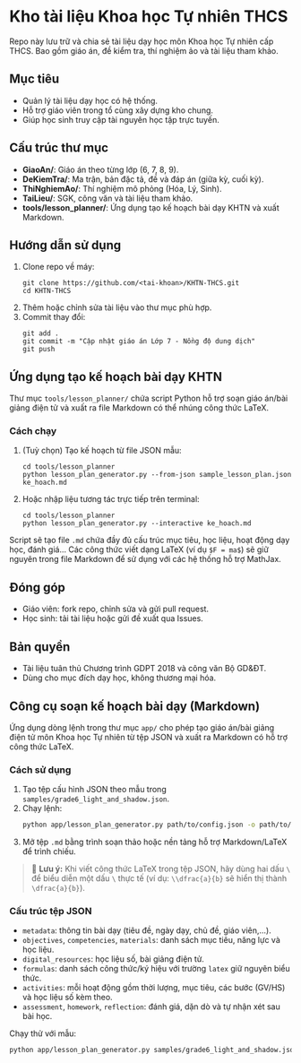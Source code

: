 
# Kho tài liệu Khoa học Tự nhiên THCS

Repo này lưu trữ và chia sẻ tài liệu dạy học môn Khoa học Tự nhiên cấp THCS. Bao gồm giáo án, đề kiểm tra, thí nghiệm ảo và tài liệu tham khảo.

## Mục tiêu
- Quản lý tài liệu dạy học có hệ thống.
- Hỗ trợ giáo viên trong tổ cùng xây dựng kho chung.
- Giúp học sinh truy cập tài nguyên học tập trực tuyến.

## Cấu trúc thư mục
- **GiaoAn/**: Giáo án theo từng lớp (6, 7, 8, 9).
- **DeKiemTra/**: Ma trận, bản đặc tả, đề và đáp án (giữa kỳ, cuối kỳ).
- **ThiNghiemAo/**: Thí nghiệm mô phỏng (Hóa, Lý, Sinh).
- **TaiLieu/**: SGK, công văn và tài liệu tham khảo.
- **tools/lesson_planner/**: Ứng dụng tạo kế hoạch bài dạy KHTN và xuất Markdown.

## Hướng dẫn sử dụng
1. Clone repo về máy:
   ```
   git clone https://github.com/<tai-khoan>/KHTN-THCS.git
   cd KHTN-THCS
   ```
2. Thêm hoặc chỉnh sửa tài liệu vào thư mục phù hợp.
3. Commit thay đổi:
   ```
   git add .
   git commit -m "Cập nhật giáo án Lớp 7 - Nồng độ dung dịch"
   git push
   ```

## Ứng dụng tạo kế hoạch bài dạy KHTN

Thư mục `tools/lesson_planner/` chứa script Python hỗ trợ soạn giáo án/bài giảng điện tử
và xuất ra file Markdown có thể nhúng công thức LaTeX.

### Cách chạy

1. (Tuỳ chọn) Tạo kế hoạch từ file JSON mẫu:
   ```
   cd tools/lesson_planner
   python lesson_plan_generator.py --from-json sample_lesson_plan.json ke_hoach.md
   ```

2. Hoặc nhập liệu tương tác trực tiếp trên terminal:
   ```
   cd tools/lesson_planner
   python lesson_plan_generator.py --interactive ke_hoach.md
   ```

Script sẽ tạo file `.md` chứa đầy đủ cấu trúc mục tiêu, học liệu, hoạt động dạy học,
đánh giá... Các công thức viết dạng LaTeX (ví dụ `$F = ma$`) sẽ giữ nguyên trong
file Markdown để sử dụng với các hệ thống hỗ trợ MathJax.

## Đóng góp
- Giáo viên: fork repo, chỉnh sửa và gửi pull request.
- Học sinh: tải tài liệu hoặc gửi đề xuất qua Issues.

## Bản quyền
- Tài liệu tuân thủ Chương trình GDPT 2018 và công văn Bộ GD&ĐT.
- Dùng cho mục đích dạy học, không thương mại hóa.

## Công cụ soạn kế hoạch bài dạy (Markdown)
Ứng dụng dòng lệnh trong thư mục `app/` cho phép tạo giáo án/bài giảng điện tử môn Khoa học Tự nhiên từ tệp JSON và xuất ra Markdown có hỗ trợ công thức LaTeX.

### Cách sử dụng
1. Tạo tệp cấu hình JSON theo mẫu trong `samples/grade6_light_and_shadow.json`.
2. Chạy lệnh:
   ```bash
   python app/lesson_plan_generator.py path/to/config.json -o path/to/output.md
   ```
3. Mở tệp `.md` bằng trình soạn thảo hoặc nền tảng hỗ trợ Markdown/LaTeX để trình chiếu.


> 📌 **Lưu ý:** Khi viết công thức LaTeX trong tệp JSON, hãy dùng hai dấu `\` để biểu diễn một dấu `\` thực tế (ví dụ: `\\dfrac{a}{b}` sẽ hiển thị thành `\dfrac{a}{b}`).

### Cấu trúc tệp JSON
- `metadata`: thông tin bài dạy (tiêu đề, ngày dạy, chủ đề, giáo viên,...).
- `objectives`, `competencies`, `materials`: danh sách mục tiêu, năng lực và học liệu.
- `digital_resources`: học liệu số, bài giảng điện tử.
- `formulas`: danh sách công thức/ký hiệu với trường `latex` giữ nguyên biểu thức.
- `activities`: mỗi hoạt động gồm thời lượng, mục tiêu, các bước (GV/HS) và học liệu số kèm theo.
- `assessment`, `homework`, `reflection`: đánh giá, dặn dò và tự nhận xét sau bài học.

Chạy thử với mẫu:
```bash
python app/lesson_plan_generator.py samples/grade6_light_and_shadow.json
```
